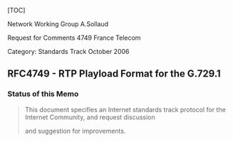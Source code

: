 [TOC]



Network Working Group 					A.Sollaud

Request for Comments 4749 				France Telecom

Category: Standards Track 				October  2006

## RFC4749 - RTP Playload Format for the G.729.1

### Status of this Memo

> This document specifies an Internet standards track protocol for the Internet Community, and request discussion 
>
> and suggestion for improvements.